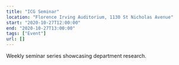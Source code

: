 ```yaml
---
title: "ICG Seminar"
location: "Florence Irving Auditorium, 1130 St Nicholas Avenue"
start: "2020-10-27T12:00:00"
end: "2020-10-27T13:00:00"
tags: ["Event"]
url: []
---
```


Weekly seminar series showcasing department research.

<!-- endexcerpt -->
